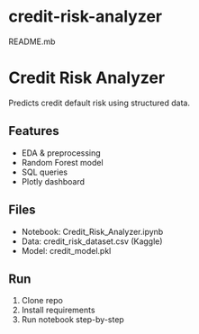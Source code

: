# credit-risk-analyzer
README.mb
# Credit Risk Analyzer

Predicts credit default risk using structured data.

## Features
- EDA & preprocessing
- Random Forest model
- SQL queries
- Plotly dashboard

## Files
- Notebook: Credit_Risk_Analyzer.ipynb
- Data: credit_risk_dataset.csv (Kaggle)
- Model: credit_model.pkl

## Run
1. Clone repo
2. Install requirements
3. Run notebook step-by-step
